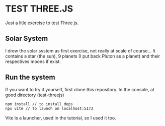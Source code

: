 # TEST THREE.JS

Just a litle exercise to test Three.js.

## Solar System

I drew the solar system as first exercise, not really at scale of course...
It contains a star (the sun), 9 planets (I put back Pluton as a planet) and their respectives moons if exist.

## Run the system

If you want to try it yourself, first clone this repository.
In the console, at good directory (test-threejs)

```
npm install // to install deps
npx vite // to launch on localhost:5173
```

Vite is a launcher, used in the tutorial, so I used it too.
